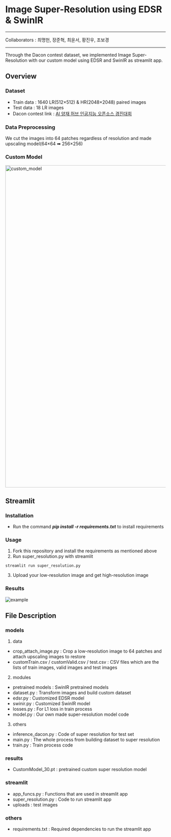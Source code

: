 # Image Super-Resolution using EDSR & SwinIR

***
Collaborators : 최명헌, 장준혁, 최윤서, 황진우, 조보경
***

Through the Dacon contest dataset, we implemented Image Super-Resolution with our custom model using EDSR and SwinIR as streamlit app.

## Overview

### Dataset
* Train data : 1640 LR(512×512) & HR(2048×2048) paired images
* Test data : 18 LR images
* Dacon contest link : [AI 양재 허브 인공지능 오픈소스 경진대회](https://dacon.io/competitions/official/235977/overview/description)

### Data Preprocessing
We cut the images into 64 patches regardless of resolution and made upscaling model(64×64 ➡ 256×256)

### Custom Model
<img width="1009" alt="custom_model" src="https://user-images.githubusercontent.com/108822253/194754445-b9e1445f-b1a5-4ccd-a377-78b42404e5b7.png">


## Streamlit

### Installation
* Run the command ___pip install -r requirements.txt___ to install requirements

### Usage
1. Fork this repository and install the requirements as mentioned above
2. Run super_resolution.py with streamlit
```
streamlit run super_resolution.py
```
3. Upload your low-resolution image and get high-resolution image

### Results
![example](https://user-images.githubusercontent.com/108822253/194754773-d34beee2-4ef7-48ba-87a6-a2c5565fce82.png)

## File Description

### models
1. data
* crop_attach_image.py : Crop a low-resolution image to 64 patches and attach upscaling images to restore
* customTrain.csv / customValid.csv / test.csv : CSV files which are the lists of train images, valid images and test images

2. modules
* pretrained models : SwinIR pretrained models
* dataset.py : Transform images and build custom dataset
* edsr.py : Customized EDSR model
* swinir.py : Customized SwinIR model
* losses.py : For L1 loss in train process
* model.py : Our own made super-resolution model code

3. others
* inference_dacon.py : Code of super resolution for test set
* main.py : The whole process from building dataset to super resolution
* train.py : Train process code

### results
* CustomModel_30.pt : pretrained custom super resolution model

### streamlit
* app_funcs.py : Functions that are used in streamlit app
* super_resolution.py : Code to run streamlit app
* uploads : test images

### others
* requirements.txt : Required dependencies to run the streamlit app
